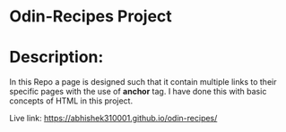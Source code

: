 # Odin-Recipes Project

# Description:

In this Repo a page is designed such that it contain multiple links to their specific pages with the use of **anchor** tag.
I have done this with basic concepts of HTML in this project.

Live link: https://abhishek310001.github.io/odin-recipes/
